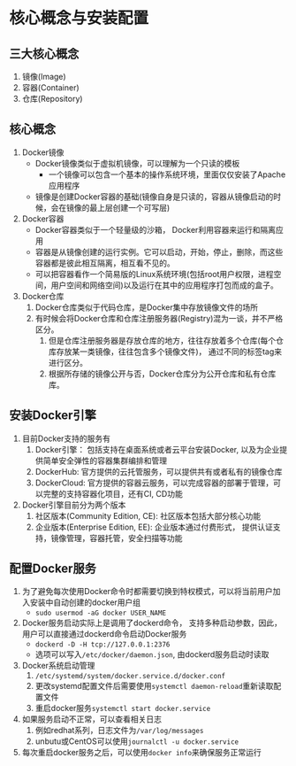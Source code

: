 # 核心概念与安装配置

## 三大核心概念

1. 镜像(Image)
2. 容器(Container)
3. 仓库(Repository)

## 核心概念

1. Docker镜像
   * Docker镜像类似于虚拟机镜像，可以理解为一个只读的模板
     * 一个镜像可以包含一个基本的操作系统环境，里面仅仅安装了Apache应用程序
   * 镜像是创建Docker容器的基础(镜像自身是只读的，容器从镜像启动的时候，会在镜像的最上层创建一个可写层)
2. Docker容器
   * Docker容器类似于一个轻量级的沙箱， Docker利用容器来运行和隔离应用
   * 容器是从镜像创建的运行实例。它可以启动，开始，停止，删除，而这些容器都是彼此相互隔离，相互看不见的。
   * 可以把容器看作一个简易版的Linux系统环境(包括root用户权限，进程空间，用户空间和网络空间)以及运行在其中的应用程序打包而成的盒子。
3. Docker仓库
   1. Docker仓库类似于代码仓库，是Docker集中存放镜像文件的场所
   2. 有时候会将Docker仓库和仓库注册服务器(Registry)混为一谈，并不严格区分。
      1. 但是仓库注册服务器是存放仓库的地方，往往存放着多个仓库(每个仓库存放某一类镜像，往往包含多个镜像文件)， 通过不同的标签tag来进行区分。
      2. 根据所存储的镜像公开与否，Docker仓库分为公开仓库和私有仓库库。

## 安装Docker引擎

1. 目前Docker支持的服务有
   1. Docker引擎： 包括支持在桌面系统或者云平台安装Docker, 以及为企业提供简单安全弹性的容器集群编排和管理
   2. DockerHub: 官方提供的云托管服务，可以提供共有或者私有的镜像仓库
   3. DockerCloud: 官方提供的容器云服务，可以完成容器的部署于管理，可以完整的支持容器化项目，还有CI, CD功能
2. Docker引擎目前分为两个版本
   1. 社区版本(Community Edition, CE): 社区版本包括大部分核心功能
   2. 企业版本(Enterprise Edition, EE): 企业版本通过付费形式， 提供认证支持，镜像管理，容器托管，安全扫描等功能

## 配置Docker服务

1. 为了避免每次使用Docker命令时都需要切换到特权模式，可以将当前用户加入安装中自动创建的docker用户组
   * `sudo usermod -aG docker USER_NAME`
2. Docker服务启动实际上是调用了dockerd命令， 支持多种启动参数，因此，用户可以直接通过dockerd命令启动Docker服务
   * `dockerd -D -H tcp://127.0.0.1:2376`
   * 选项可以写入`/etc/docker/daemon.json`, 由dockerd服务启动时读取
3. Docker系统启动管理
   1. `/etc/systemd/system/docker.service.d/docker.conf`
   2. 更改systemd配置文件后需要使用`systemctl daemon-reload`重新读取配置文件
   3. 重启docker服务`systemctl start docker.service`
4. 如果服务启动不正常，可以查看相关日志
   1. 例如redhat系列，日志文件为`/var/log/messages`
   2. unbutu或CentOS可以使用`journalctl -u docker.service`
5. 每次重启docker服务之后，可以使用`docker info`来确保服务正常运行